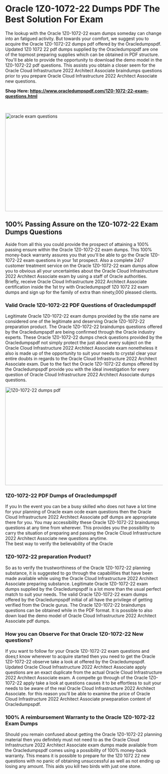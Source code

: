 <h1>Oracle 1Z0-1072-22 Dumps PDF The Best Solution For Exam</h1>
<p>The lookup with the Oracle 1Z0-1072-22 exam dumps someday can change into an fatigued activity. But towards your comfort, we suggest you to acquire the Oracle 1Z0-1072-22 dumps pdf offered by the Oracledumpspdf. Updated 1Z0 1072 22 pdf dumps supplied by the Oracledumpspdf are one of the topmost preparing supplies which can be obtained in PDF structure. You'll be able to provide the opportunity to download the demo model in the 1Z0-1072-22 pdf questions. This assists you obtain a closer seem for the Oracle Cloud Infrastructure 2022 Architect Associate braindumps questions prior to you prepare Oracle Cloud Infrastructure 2022 Architect Associate new questions.</p>
<p><strong>Shop Here: <a href="https://www.oracledumpspdf.com/1Z0-1072-22-exam-questions.html">https://www.oracledumpspdf.com/1Z0-1072-22-exam-questions.html</a></strong></p>
<p>&nbsp;</p>
<p><span style="font-weight: 400;"><img style="display: block; margin-left: auto; margin-right: auto;" src="https://i.ibb.co/RCKYBmz/digital-marketing-Made-with-Poster-My-Wall.jpg" alt="oracle exam questions" width="850" height="314" /></span></p>
<h2><strong>100% Passing Assure on the 1Z0-1072-22 Exam Dumps Questions</strong></h2>
<p>Aside from all this you could provide the prospect of attaining a 100% passing ensure within the Oracle 1Z0-1072-22 exam dumps. This 100% money-back warranty assures you that you'll be able to go the Oracle 1Z0-1072-22 exam questions in your 1st prospect. Also a complete 24/7 customer treatment service on the Oracle 1Z0-1072-22 exam dumps allow you to obvious all your uncertainties about the Oracle Cloud Infrastructure 2022 Architect Associate exam by using a staff of Oracle authorities. Briefly, receive Oracle Cloud Infrastructure 2022 Architect Associate certification inside the 1st try with Oracledumpspdf 1Z0 1072 22 exam dumps and sign up for the family of extra than ninety,000 pleased clients.</p>
<h3><strong>Valid Oracle 1Z0-1072-22 PDF Questions of Oracledumpspdf</strong></h3>
<p>Legitimate Oracle 1Z0-1072-22 exam dumps provided by the stie name are considered one of the legitimate and deserving Oracle 1Z0-1072-22 preparation product. The Oracle 1Z0-1072-22 braindumps questions offered by the Oracledumpspdf are being confirmed through the Oracle industry experts. These Oracle 1Z0-1072-22 dumps check questions provided by the Oracledumpspdf not simply protect the just about every subject on the Oracle Cloud Infrastructure 2022 Architect Associate exam nonetheless it also is made up of the opportunity to suit your needs to crystal clear your entire doubts in regards to the Oracle Cloud Infrastructure 2022 Architect Associate exam. Due to the fact the Oracle 1Z0-1072-22 dumps offered by the Oracledumpspdf provide you with the ideal investigation for every question of Oracle Cloud Infrastructure 2022 Architect Associate dumps questions.</p>
<p><a href="https://www.oracledumpspdf.com/1Z0-1072-22-exam-questions.html"><span style="font-weight: 400;"><img style="display: block; margin-left: auto; margin-right: auto;" src="https://i.ibb.co/zfVYYs0/Digital-Marketing-Agency-Made-with-Poster-My-Wall-1.jpg" alt="1Z0-1072-22 dumps pdf" width="850" height="314" /></span></a></p>
<h3><strong>1Z0-1072-22 PDF Dumps of Oracledumpspdf</strong></h3>
<p>If you In the event you can be a busy skilled who does not have a lot time for your planning of Oracle exam ocde exam questions then the Oracle Cloud Infrastructure 2022 Architect Associate pdf dumps are appropriate there for you. You may accessibility these Oracle 1Z0-1072-22 braindumps questions at any time from wherever. This provides you the possibility to carry the situation of preparing and passing the Oracle Cloud Infrastructure 2022 Architect Associate new questions anytime.<br />The best way to verify the believability of the Oracle</p>
<h3>1Z0-1072-22 preparation Product?</h3>
<p>So as to verify the trustworthiness of the Oracle 1Z0-1072-22 planning substance, it is suggested to go through the capabilities that have been made available while using the Oracle Cloud Infrastructure 2022 Architect Associate preparing substance. Legitimate Oracle 1Z0-1072-22 exam dumps supplied by the Oracledumpspdf is a lot more than the usual perfect match to suit your needs. The valid Oracle 1Z0-1072-22 exam dumps offered by the Oracledumpspdf initial of all have the privilege of getting verified from the Oracle gurus. The Oracle 1Z0-1072-22 braindumps questions can be obtained while in the PDF format. It is possible to also down load the demo model of Oracle Cloud Infrastructure 2022 Architect Associate pdf dumps.</p>
<h3>How you can Observe For that Oracle 1Z0-1072-22 New questions?</h3>
<p>If you want to follow for your Oracle 1Z0-1072-22 exam questions and does;t know wherever to acquire started then you need to get the Oracle 1Z0-1072-22 observe take a look at offered by the Oracledumpspdf. Updated Oracle Cloud Infrastructure 2022 Architect Associate apply questions are an exact duplicate from the actual Oracle Cloud Infrastructure 2022 Architect Associate exam. A compelte go through of the Oracle 1Z0-1072-22 apply take a look at questions causes it to be effortless to suit your needs to be aware of the real Oracle Cloud Infrastructure 2022 Architect Associate. for this reason you'll be able to examine the price of Oracle Cloud Infrastructure 2022 Architect Associate prweparation content of Oracledumpspdf.</p>
<h3><strong>100% A reimbursement Warranty to the Oracle 1Z0-1072-22 Exam Dumps</strong></h3>
<p>Should you remain confused about getting the Oracle 1Z0-1072-22 planning material then you definitely must not need to as the Oracle Cloud Infrastructure 2022 Architect Associate exam dumps made available from the Oracledumpspdf comes using a possibility of 100% money-back warranty. This means it is possible to prepare for the 1Z0 1072 22 new questions with no panic of obtaining unsuccessful as well as not ending up losing any amount. This aids you kill two birds with just one stone.</p>
